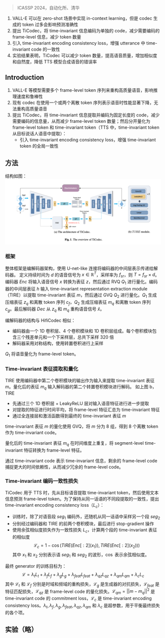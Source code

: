 > ICASSP 2024，自动化所、清华

1. VALL-E 可以在 zero-shot 场景中实现 in-context learning，但是 codec 生成的 token 过多会影响预测准确性
2. 提出 TiCodec，将 time-invariant 信息编码为单独的 code，减少需要编码的 frame-level 信息，减少 token 数量
3. 引入 time-invariant encoding consistency loss，增强 utterance 中 time-invariant code 的一致性
4. 实验结果表明，TiCodec 可以减少 token 数量，提高语音质量，增加相似度和自然度，降低 TTS 模型合成语音的错误率

## Introduction

1. VALL-E 等模型需要多个 frame-level token 序列来重构高质量语音，影响推理速度和鲁棒性
2. 现有 codec 在使用一个或两个离散 token 序列表示语音时性能显著下降，无法重构高质量语音
3. 提出 TiCodec，将 time-invariant 信息提取并编码为固定长度的 code，减少需要编码的信息量，从而减少 frame-level token 数量；然后分开量化为 frame-level token 和 time-invariant token（TTS 中，time-invariant token 从目标说话人语音中提取）：
    + 引入 time-invariant encoding consistency loss，增强 time-invariant token 的全局一致性

## 方法

结构如图：
![](image/Pasted%20image%2020250605111651.png)


### 框架

整体框架是编解码器架构，使用 U-net-like 连接将编码器的中间层表示传递给解码器。
定义持续时间为 $d$ 的语音信号为 $x \in \mathbb{R}^T$，采样率为 $f_{sr}$，则 $T = f_{sr} \times d$。编码器 $Enc$ 将输入语音信号 $x$ 转换为表征 $z$，然后通过 RVQ $Q_1$ 进行量化。编码器的中间层表征 $h$ 输入 time-invariant representation extraction module（TIRE）以提取 time-invariant 表征 $m$，然后通过 GVQ $Q_2$ 进行量化。$Q_1$ 生成压缩表征 $z_q$ 和离散 token 序列 $c_f$，$Q_2$ 生成压缩表征 $m_q$ 和离散 token 序列 $c_g$。最后解码器 $Dec$ 从 $z_q$ 和 $m_q$ 重构语音信号 $\hat{x}$。

编解码器的结构与 HifiCodec 相似：
+ 编码器由一个 1D 卷积层、4 个卷积模块和 1D 卷积层组成。每个卷积模块包含三个残差单元和一个下采样层，总共下采样 320 倍
+ 解码器采用对称结构，使用转置卷积进行上采样

$Q_1$ 将语音量化为 frame-level token。

### Time-invariant 表征提取和量化

TIRE 使用编码器中第二个卷积模块的输出作为输入来提取 time-invariant 表征 $m$。量化后的表征 $m_q$ 输入解码器的第二个转置卷积模块进行解码。
如上图 b，TIRE
+ 先通过三个 1D 卷积层 + LeakyReLU 层对输入语音特征进行进一步提取
+ 对提取的特征进行时间平均，将 frame-level 特征汇总为 time-invariant 特征
+ 通过全连接层和激活函数得到最终的 time-invariant 表征 $m$

time-invariant 表征 $m$ 的量化使用 GVQ，将 $m$ 分为 8 组，得到 8 个离散 token 作为 time-invariant code。

量化后的 time-invariant 表征 $m_q$ 在时间维度上重复，将 segment-level time-invariant 特征转换为 frame-level 特征。

通过 time-invariant code 表示 time-invariant 信息，剩余的 frame-level code 捕捉更大的时间依赖性，从而减少冗余的 frame-level code。

### Time-invariant 编码一致性损失

TiCodec 用于 TTS 时，先从目标语音提取 time-invariant token，然后使用文本信息预测 frame-level token。为了保持从同一话语的不同段提取的一致性，提出 time-invariant encoding consistency loss（$L_c$）：
+ 训练时，除了对语音段 $seg_1$ 编码外，还随机从同一话语中采样另一个段 $seg_2$
+ 分别经过编码器和 TIRE 的前两个卷积模块，最后进行 stop-gradient 操作
+ 使用余弦相似度损失作为一致性损失 $L_c$，计算两个段的 time-invariant 表征的相似度
$$\mathcal{L}_c = 1 - \cos(TIRE(Enc[:2](x_1)), TIRE(Enc[:2](x_2)))$$
其中 $x_1$ 和 $x_2$ 分别表示语 $seg_1$ 和 $seg_2$ 的波形，$\cos$ 表示余弦相似度。

最终 generator 的训练目标为：
$$\mathcal{L} = \lambda_t L_t + \lambda_f L_f + \lambda_g L_g + \lambda_{feat} L_{feat} + \lambda_{qz} L_{qz} + \lambda_{qm} L_{qm} + \lambda_c L_c$$
其中 $\mathcal{L}_t$ 和 $\mathcal{L}_f$ 分别是时域和频域的重构损失，$\mathcal{L}_g$ 是生成器的对抗损失，$\mathcal{L}_{feat}$ 是特征匹配损失，$\mathcal{L}_{qz}$ 是 frame-level code 的量化损失。$\mathcal{L}_{qm} = ||m - m_q||^2$ 是 time-invariant code 的 commitment loss，$\mathcal{L}_c$ 是 time-invariant encoding consistency loss。$\lambda_t, \lambda_f, \lambda_g, \lambda_{feat}, \lambda_{qz}, \lambda_{qm}$ 和 $\lambda_c$ 是超参数，用于平衡最终损失的各个项。

## 实验（略）

